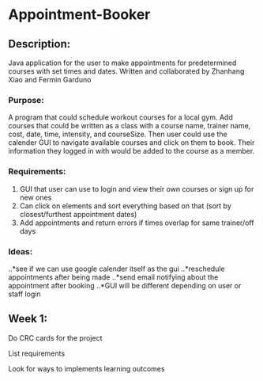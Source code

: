 # Appointment-Booker
## Description:
Java application for the user to make appointments for predetermined courses with set times and dates. Written and collaborated by Zhanhang Xiao and Fermin Garduno

### Purpose:
A program that could schedule workout courses for a local gym. Add courses that could be written as a class with a course name, trainer name, cost, date, time, intensity, and courseSize. Then user could use the calender GUI to navigate available courses and click on them to book. Their information they logged in with would be added to the course as a member.

### Requirements:
1. GUI that user can use to login and view their own courses or sign up for new ones
2. Can click on elements and sort everything based on that (sort by closest/furthest appointment dates)
3. Add appointments and return errors if times overlap for same trainer/off days

### Ideas:
..*see if we can use google calender itself as the gui
..*reschedule appointments after being made
..*send email notifying about the appointment after booking
..*GUI will be different depending on user or staff login

## Week 1:
Do CRC cards for the project

List requirements

Look for ways to implements learning outcomes
